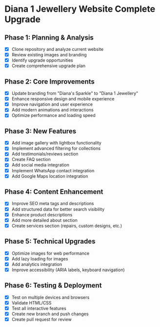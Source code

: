 # Diana 1 Jewellery Website Complete Upgrade

## Phase 1: Planning & Analysis
- [x] Clone repository and analyze current website
- [x] Review existing images and branding
- [x] Identify upgrade opportunities
- [x] Create comprehensive upgrade plan

## Phase 2: Core Improvements
- [x] Update branding from "Diana's Sparkle" to "Diana 1 Jewellery"
- [x] Enhance responsive design and mobile experience
- [x] Improve navigation and user experience
- [x] Add modern animations and interactions
- [x] Optimize performance and loading speed

## Phase 3: New Features
- [x] Add image gallery with lightbox functionality
- [x] Implement advanced filtering for collections
- [x] Add testimonials/reviews section
- [x] Create FAQ section
- [x] Add social media integration
- [x] Implement WhatsApp contact integration
- [x] Add Google Maps location integration

## Phase 4: Content Enhancement
- [x] Improve SEO meta tags and descriptions
- [x] Add structured data for better search visibility
- [x] Enhance product descriptions
- [x] Add more detailed about section
- [x] Create services section (repairs, custom designs, etc.)

## Phase 5: Technical Upgrades
- [x] Optimize images for web performance
- [x] Add lazy loading for images
- [x] Add analytics integration
- [x] Improve accessibility (ARIA labels, keyboard navigation)

## Phase 6: Testing & Deployment
- [x] Test on multiple devices and browsers
- [x] Validate HTML/CSS
- [x] Test all interactive features
- [x] Create new branch and push changes
- [x] Create pull request for review